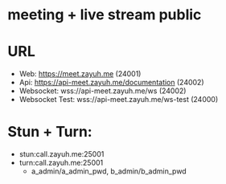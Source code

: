 # meeting + live stream public

# URL
  - Web: https://meet.zayuh.me (24001)
  - Api: https://api-meet.zayuh.me/documentation (24002)
  - Websocket: wss://api-meet.zayuh.me/ws (24002)
  - Websocket Test: wss://api-meet.zayuh.me/ws-test (24000)

# Stun + Turn:
  - stun:call.zayuh.me:25001
  - turn:call.zayuh.me:25001
    + a_admin/a_admin_pwd, b_admin/b_admin_pwd